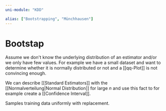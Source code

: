 ```yaml
---
uni-module: "KDD"

alias: ["Bootstrapping", "Münchhausen"]
---
```


# Bootstap

Assume we don't know the underlying distribution of an estimator and/or we only have few values.
For example we have a small dataset and want to determine whether it is normally distributed or not and a [[qq-Plot]] is not convincing enough.

We can describe [[Standard Estimators]] with the [[Normalverteilung|Normal Distribution]] for large $n$ and use this fact to for example create a [[Confidence Interval]].

Samples training data uniformly with replacement.

